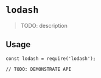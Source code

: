 # `lodash`

> TODO: description

## Usage

```
const lodash = require('lodash');

// TODO: DEMONSTRATE API
```
